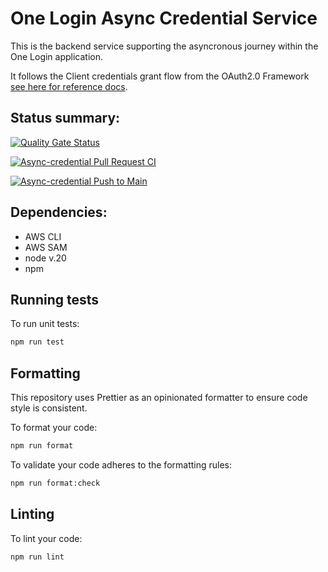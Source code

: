 # One Login Async Credential Service
This is the backend service supporting the asyncronous journey within the One Login application.

It follows the Client credentials grant flow from the OAuth2.0 Framework [see here for reference docs](https://datatracker.ietf.org/doc/html/rfc6749#section-4.4).

## Status summary:

[![Quality Gate Status](https://sonarcloud.io/api/project_badges/measure?project=mobile-id-check-async&metric=alert_status&token=2b3ffa4269d7a6f80ff97e936fea21a45f10dd33)](https://sonarcloud.io/summary/new_code?id=mobile-id-check-async)

[![Async-credential Pull Request CI](https://github.com/govuk-one-login/mobile-id-check-async/actions/workflows/async-credential-pull-req.yml/badge.svg)](https://github.com/govuk-one-login/mobile-id-check-async/actions/workflows/async-credential-pull-req.yml)

[![Async-credential Push to Main](https://github.com/govuk-one-login/mobile-id-check-async/actions/workflows/async-credential-push-to-main.yml/badge.svg?branch=main)](https://github.com/govuk-one-login/mobile-id-check-async/actions/workflows/async-credential-push-to-main.yml)


## Dependencies:
- AWS CLI
- AWS SAM
- node v.20
- npm

## Running tests

To run unit tests:

```bash
npm run test
```

## Formatting

This repository uses Prettier as an opinionated formatter to ensure code style is consistent.

To format your code:
```bash
npm run format
```

To validate your code adheres to the formatting rules:
```bash
npm run format:check
```

## Linting

To lint your code:
```bash
npm run lint
```